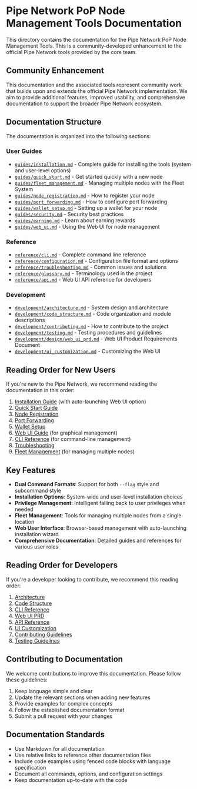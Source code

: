 # Pipe Network PoP Node Management Tools Documentation

This directory contains the documentation for the Pipe Network PoP Node Management Tools. This is a community-developed enhancement to the official Pipe Network tools provided by the core team.

## Community Enhancement

This documentation and the associated tools represent community work that builds upon and extends the official Pipe Network implementation. We aim to provide additional features, improved usability, and comprehensive documentation to support the broader Pipe Network ecosystem.

## Documentation Structure

The documentation is organized into the following sections:

### User Guides

- [`guides/installation.md`](guides/installation.md) - Complete guide for installing the tools (system and user-level options)
- [`guides/quick_start.md`](guides/quick_start.md) - Get started quickly with a new node
- [`guides/fleet_management.md`](guides/fleet_management.md) - Managing multiple nodes with the Fleet System
- [`guides/node_registration.md`](guides/node_registration.md) - How to register your node
- [`guides/port_forwarding.md`](guides/port_forwarding.md) - How to configure port forwarding
- [`guides/wallet_setup.md`](guides/wallet_setup.md) - Setting up a wallet for your node
- [`guides/security.md`](guides/security.md) - Security best practices
- [`guides/earning.md`](guides/earning.md) - Learn about earning rewards
- [`guides/web_ui.md`](guides/web_ui.md) - Using the Web UI for node management

### Reference

- [`reference/cli.md`](reference/cli.md) - Complete command line reference
- [`reference/configuration.md`](reference/configuration.md) - Configuration file format and options
- [`reference/troubleshooting.md`](reference/troubleshooting.md) - Common issues and solutions
- [`reference/glossary.md`](reference/glossary.md) - Terminology used in the project
- [`reference/api.md`](reference/api.md) - Web UI API reference for developers

### Development

- [`development/architecture.md`](development/architecture.md) - System design and architecture
- [`development/code_structure.md`](development/code_structure.md) - Code organization and module descriptions
- [`development/contributing.md`](development/contributing.md) - How to contribute to the project
- [`development/testing.md`](development/testing.md) - Testing procedures and guidelines
- [`development/design/web_ui_prd.md`](development/design/web_ui_prd.md) - Web UI Product Requirements Document
- [`development/ui_customization.md`](development/ui_customization.md) - Customizing the Web UI

## Reading Order for New Users

If you're new to the Pipe Network, we recommend reading the documentation in this order:

1. [Installation Guide](guides/installation.md) (with auto-launching Web UI option)
2. [Quick Start Guide](guides/quick_start.md)
3. [Node Registration](guides/node_registration.md)
4. [Port Forwarding](guides/port_forwarding.md)
5. [Wallet Setup](guides/wallet_setup.md)
6. [Web UI Guide](guides/web_ui.md) (for graphical management)
7. [CLI Reference](reference/cli.md) (for command-line management)
8. [Troubleshooting](reference/troubleshooting.md)
9. [Fleet Management](guides/fleet_management.md) (for managing multiple nodes)

## Key Features

- **Dual Command Formats**: Support for both `--flag` style and subcommand style
- **Installation Options**: System-wide and user-level installation choices
- **Privilege Management**: Intelligent falling back to user privileges when needed
- **Fleet Management**: Tools for managing multiple nodes from a single location
- **Web User Interface**: Browser-based management with auto-launching installation wizard
- **Comprehensive Documentation**: Detailed guides and references for various user roles

## Reading Order for Developers

If you're a developer looking to contribute, we recommend this reading order:

1. [Architecture](development/architecture.md)
2. [Code Structure](development/code_structure.md)
3. [CLI Reference](reference/cli.md)
4. [Web UI PRD](development/design/web_ui_prd.md)
5. [API Reference](reference/api.md)
6. [UI Customization](development/ui_customization.md)
7. [Contributing Guidelines](development/contributing.md)
8. [Testing Guidelines](development/testing.md)

## Contributing to Documentation

We welcome contributions to improve this documentation. Please follow these guidelines:

1. Keep language simple and clear
2. Update the relevant sections when adding new features
3. Provide examples for complex concepts
4. Follow the established documentation format
5. Submit a pull request with your changes

## Documentation Standards

- Use Markdown for all documentation
- Use relative links to reference other documentation files
- Include code examples using fenced code blocks with language specification
- Document all commands, options, and configuration settings
- Keep documentation up-to-date with the code 